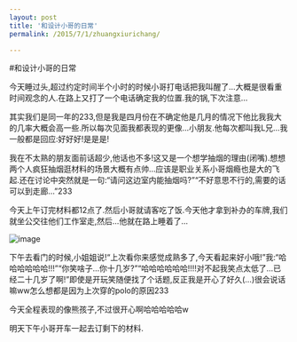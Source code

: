 ```yaml
---
layout: post
title: '和设计小哥的日常'
permalink: /2015/7/1/zhuangxiurichang/

---
```


#和设计小哥的日常

今天睡过头,超过约定时间半个小时的时候小哥打电话把我叫醒了…大概是很看重时间观念的人.在路上又打了一个电话确定我的位置.我的锅,下次注意…

其实我们是同一年的233,但是我是四月份在不确定他是几月的情况下他比我我大的几率大概会高一些.所以每次见面我都表现的更像…小朋友.他每次都叫我L兄…我一般都是回应:好好好!是是是!

我在不太熟的朋友面前话超少,他话也不多!这又是一个想学抽烟的理由(闭嘴).想想两个人疯狂抽烟逛材料的场景大概有点帅…应该是职业关系小哥烟瘾也是大的飞起.还在讨论中突然就是一句:“请问这边室内能抽烟吗?”“不好意思不行的,需要的话可以到走廊…”233

今天上午订完材料都12点了.然后小哥就请客吃了饭.今天他才拿到补办的车牌,我们就坐公交往他们工作室走,然后…他就在路上睡着了…

![image](http://ww1.sinaimg.cn/large/5b77c064jw1etnekhgusnj20dv05cdgf.jpg)

下午去看门的时候,小姐姐说!“上次看你来感觉成熟多了,今天看起来好小哦!”我:“哈哈哈哈哈哈!!!”“你笑啥子…你十几岁?”“哈哈哈哈哈哈!!!!对不起我笑点太低了…已经二十几岁了啊!”即使是开玩笑随便找了个话题,反正我是开心了好久(…)很会说话嘛ww怎么想都是因为上次穿的polo的原因233

今天全程表现的像熊孩子,不过很开心啊哈哈哈哈哈w

明天下午小哥开车一起去订剩下的材料.